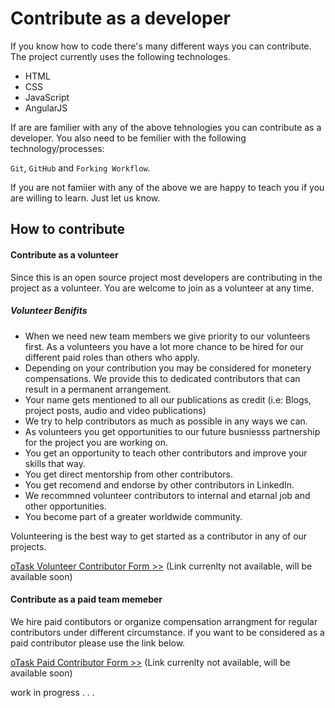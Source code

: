 # Contribute as a developer

If you know how to code there's many different ways you can contribute. The project currently uses the following technologes.

- HTML
- CSS
- JavaScript
- AngularJS

If are are familier with any of the above tehnologies you can contribute as a developer. You also need to be femilier with the following technology/processes:

`Git`, `GitHub` and `Forking Workflow`. 

If you are not famiier with any of the above we are happy to teach you if you are willing to learn. Just let us know.

## How to contribute

#### **Contribute as a volunteer**
Since this is an open source project most developers are contributing in the project as a volunteer. You are welcome to join as a volunteer at any time. 

##### Volunteer Benifits
- When we need new team members we give priority to our volunteers first. As a volunteers you have a lot more chance to be hired for our different paid roles than others who apply.
- Depending on your contribution you may be considered for monetery compensations. We provide this to dedicated contributors that can result in a permanent arrangement. 
- Your name gets mentioned to all our publications as credit (i.e: Blogs, project posts, audio and video publications)
- We try to help contributors as much as possible in any ways we can.
- As volunteers you get opportunities to our future busniesss partnership for the project you are working on. 
- You get an opportunity to teach other contributors and improve your skills that way.	
- You get direct mentorship from other contributors. 
- You get recomend and endorse by other contributors in LinkedIn. 
- We recommned volunteer contributors to internal and etarnal job and other opportunities.
- You become part of a greater worldwide community.

Volunteering is the best way to get started as a contributor in any of our projects.

[oTask Volunteer Contributor Form >>](#) (Link currenlty not available, will be available soon)


#### **Contribute as a paid team memeber**
We hire paid contibutors or organize compensation arrangment for regular contributors under different circumstance. if you want to be considered as a paid contributor please use the link below. 

[oTask Paid Contributor Form >>](#) (Link currenlty not available, will be available soon)

work in progress . . .
